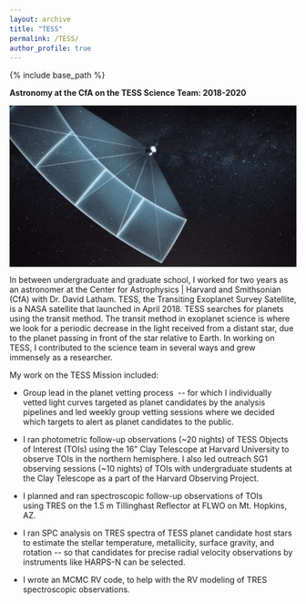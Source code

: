 ```yaml
---
layout: archive
title: "TESS"
permalink: /TESS/
author_profile: true
---
```


{% include base_path %}

**Astronomy at the CfA on the TESS Science Team: 2018-2020**

<img align="center" src="../images/tess.gif">


In between undergraduate and graduate school, I worked for two years as an astronomer at the Center for Astrophysics | Harvard and Smithsonian (CfA) with Dr. David Latham. TESS, the Transiting Exoplanet Survey Satellite, is a NASA satellite that launched in April 2018. TESS searches for planets using the transit method. The transit method in exoplanet science is where we look for a periodic decrease in the light received from a distant star, due to the planet passing in front of the star relative to Earth. In working on TESS, I contributed to the science team in several ways and grew immensely as a researcher.​​ <br>


My work on the TESS Mission included: <br>

- Group lead in the planet vetting process  -- for which I individually vetted light curves targeted as planet candidates by the analysis pipelines and led weekly group vetting sessions where we decided which targets to alert as planet candidates to the public. <br>

- I ran photometric follow-up observations (~20 nights) of TESS Objects of Interest (TOIs) using the 16” Clay Telescope at Harvard University to observe TOIs in the northern hemisphere. I also led outreach SG1 observing sessions (~10 nights) of TOIs with undergraduate students at the Clay Telescope as a part of the Harvard Observing Project. <br>

- I planned and ran spectroscopic follow-up observations of TOIs using TRES on the 1.5 m Tillinghast Reflector at FLWO on Mt. Hopkins, AZ. <br>

- I ran SPC analysis on TRES spectra of TESS planet candidate host stars to estimate the stellar temperature, metallicity, surface gravity, and rotation -- so that candidates for precise radial velocity observations by instruments like HARPS-N can be selected.

- I wrote an MCMC RV code, to help with the RV modeling of TRES spectroscopic observations.

